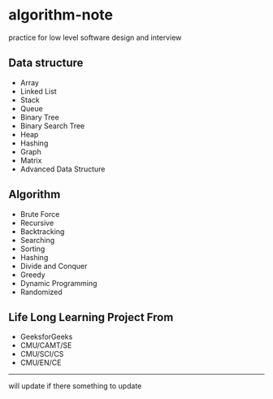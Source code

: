 # algorithm-note
practice for low level software design and interview

## Data structure
 - Array
 - Linked List
 - Stack
 - Queue
 - Binary Tree
 - Binary Search Tree
 - Heap
 - Hashing
 - Graph
 - Matrix
 - Advanced Data Structure

## Algorithm
 - Brute Force
 - Recursive
 - Backtracking
 - Searching
 - Sorting
 - Hashing
 - Divide and Conquer
 - Greedy
 - Dynamic Programming
 - Randomized
 

## Life Long Learning Project From
- GeeksforGeeks
- CMU/CAMT/SE
- CMU/SCI/CS
- CMU/EN/CE

---

will update if there something to update
